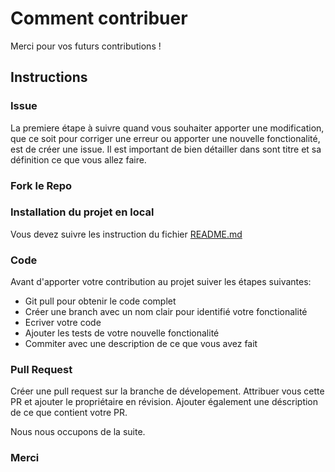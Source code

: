 # Comment contribuer

Merci pour vos futurs contributions !

## Instructions

### Issue
La premiere étape à suivre quand vous souhaiter apporter une modification, que ce soit pour corriger une erreur ou apporter une nouvelle fonctionalité, est de créer une issue. Il est important de bien détailler dans sont titre et sa définition ce que vous allez faire.

### Fork le Repo

### Installation du projet en local

Vous devez suivre les instruction du fichier [README.md](README.md)

### Code

Avant d'apporter votre contribution au projet suiver les étapes suivantes:
- Git pull pour obtenir le code complet
- Créer une branch avec un nom clair pour identifié votre fonctionalité
- Ecriver votre code
- Ajouter les tests de votre nouvelle fonctionalité
- Commiter avec une description de ce que vous avez fait


### Pull Request

Créer une pull request sur la branche de dévelopement. Attribuer vous cette PR et ajouter le propriétaire en révision. Ajouter également une déscription de ce que contient votre PR.

Nous nous occupons de la suite.

### Merci

